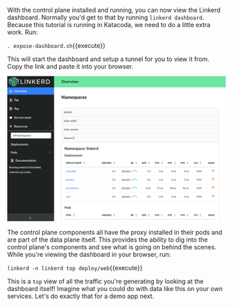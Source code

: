 With the control plane installed and running, you can now view the Linkerd
dashboard. Normally you'd get to that by running `linkerd dashboard`. Because
this tutorial is running in Katacoda, we need to do a little extra work. Run:

`. expose-dashboard.sh`{{execute}}

This will start the dashboard and setup a tunnel for you to view it from.
Copy the link and paste it into your browser.

![Linkerd dashboard](assets/linkerd-dashboard.png)

The control plane components all have the proxy installed in their pods and are
part of the data plane itself. This provides the ability to dig into the control
plane's components and see what is going on behind the scenes. While you're
viewing the dashboard in your browser, run:

`linkerd -n linkerd top deploy/web`{{execute}}

This is a `top` view of all the traffic you're generating by looking at the
dashboard itself! Imagine what you could do with data like this on your own
services. Let's do exactly that for a demo app next.
